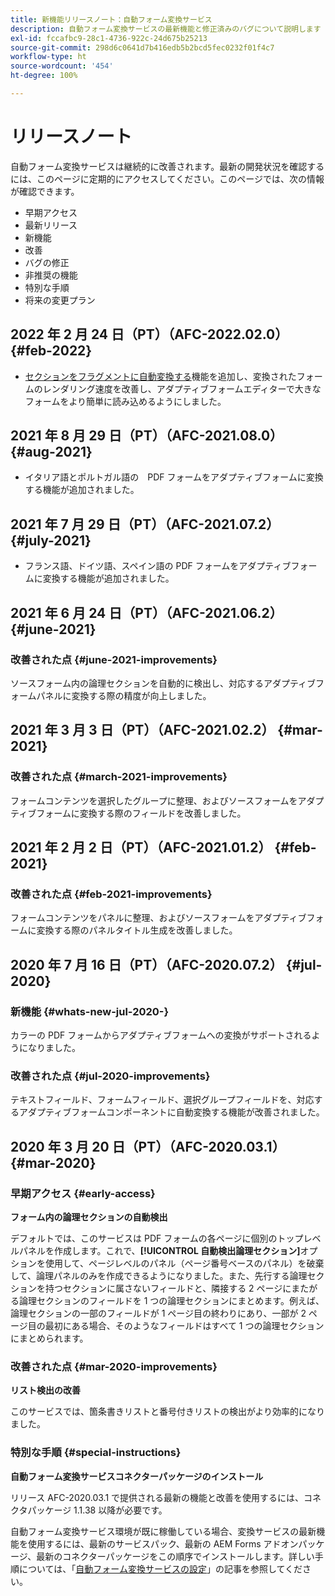 ```yaml
---
title: 新機能リリースノート：自動フォーム変換サービス
description: 自動フォーム変換サービスの最新機能と修正済みのバグについて説明します
exl-id: fccafbc9-28c1-4736-922c-24d675b25213
source-git-commit: 298d6c0641d7b416edb5b2bcd5fec0232f01f4c7
workflow-type: ht
source-wordcount: '454'
ht-degree: 100%

---
```


# リリースノート

自動フォーム変換サービスは継続的に改善されます。最新の開発状況を確認するには、このページに定期的にアクセスしてください。このページでは、次の情報が確認できます。

* 早期アクセス
* 最新リリース
* 新機能
* 改善
* バグの修正
* 非推奨の機能
* 特別な手順
* 将来の変更プラン

## 2022 年 2 月 24 日（PT）（AFC-2022.02.0） {#feb-2022}

* [セクションをフラグメントに自動変換する](convert-existing-forms-to-adaptive-forms.md)機能を追加し、変換されたフォームのレンダリング速度を改善し、アダプティブフォームエディターで大きなフォームをより簡単に読み込めるようにしました。

## 2021 年 8 月 29 日（PT）（AFC-2021.08.0） {#aug-2021}

* イタリア語とポルトガル語の　PDF フォームをアダプティブフォームに変換する機能が追加されました。

## 2021 年 7 月 29 日（PT）（AFC-2021.07.2） {#july-2021}

* フランス語、ドイツ語、スペイン語の PDF フォームをアダプティブフォームに変換する機能が追加されました。

## 2021 年 6 月 24 日（PT）（AFC-2021.06.2） {#june-2021}

### 改善された点 {#june-2021-improvements}

ソースフォーム内の論理セクションを自動的に検出し、対応するアダプティブフォームパネルに変換する際の精度が向上しました。

## 2021 年 3 月 3 日（PT）（AFC-2021.02.2） {#mar-2021}

### 改善された点 {#march-2021-improvements}

フォームコンテンツを選択したグループに整理、およびソースフォームをアダプティブフォームに変換する際のフィールドを改善しました。

## 2021 年 2 月 2 日（PT）（AFC-2021.01.2） {#feb-2021}

### 改善された点 {#feb-2021-improvements}

フォームコンテンツをパネルに整理、およびソースフォームをアダプティブフォームに変換する際のパネルタイトル生成を改善しました。

## 2020 年 7 月 16 日（PT）（AFC-2020.07.2） {#jul-2020}

### 新機能 {#whats-new-jul-2020-}

カラーの PDF フォームからアダプティブフォームへの変換がサポートされるようになりました。

### 改善された点 {#jul-2020-improvements}

テキストフィールド、フォームフィールド、選択グループフィールドを、対応するアダプティブフォームコンポーネントに自動変換する機能が改善されました。

## 2020 年 3 月 20 日（PT）（AFC-2020.03.1） {#mar-2020}

### 早期アクセス {#early-access}

**フォーム内の論理セクションの自動検出**

デフォルトでは、このサービスは PDF フォームの各ページに個別のトップレベルパネルを作成します。これで、**[!UICONTROL 自動検出論理セクション]**&#x200B;オプションを使用して、ページレベルのパネル（ページ番号ベースのパネル）を破棄して、論理パネルのみを作成できるようになりました。また、先行する論理セクションを持つセクションに属さないフィールドと、隣接する 2 ページにまたがる論理セクションのフィールドを 1 つの論理セクションにまとめます。例えば、論理セクションの一部のフィールドが 1 ページ目の終わりにあり、一部が 2 ページ目の最初にある場合、そのようなフィールドはすべて 1 つの論理セクションにまとめられます。

### 改善された点 {#mar-2020-improvements}

**リスト検出の改善**

このサービスでは、箇条書きリストと番号付きリストの検出がより効率的になりました。

### 特別な手順 {#special-instructions}

**自動フォーム変換サービスコネクターパッケージのインストール**

リリース AFC-2020.03.1 で提供される最新の機能と改善を使用するには、コネクタパッケージ 1.1.38 以降が必要です。

自動フォーム変換サービス環境が既に稼働している場合、変換サービスの最新機能を使用するには、最新のサービスパック、最新の AEM Forms アドオンパッケージ、最新のコネクターパッケージをこの順序でインストールします。詳しい手順については、「[自動フォーム変換サービスの設定](configure-service.md)」の記事を参照してください。
